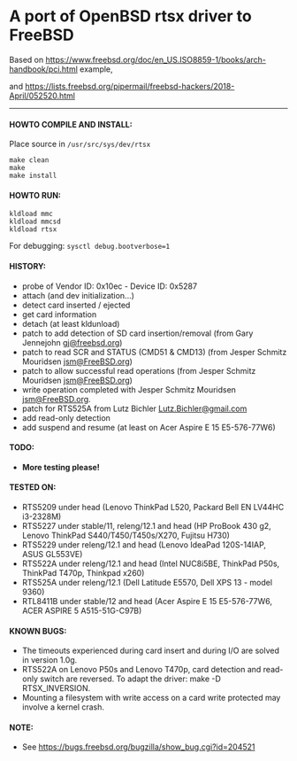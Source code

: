 
# A port of OpenBSD rtsx driver to FreeBSD

Based on https://www.freebsd.org/doc/en_US.ISO8859-1/books/arch-handbook/pci.html example,

and https://lists.freebsd.org/pipermail/freebsd-hackers/2018-April/052520.html

--------------------------------------------------------------------------

#### HOWTO COMPILE AND INSTALL:

Place source in `/usr/src/sys/dev/rtsx`

```
make clean
make
make install
```

#### HOWTO RUN:
```
kldload mmc
kldload mmcsd
kldload rtsx
```
For debugging:
 `sysctl debug.bootverbose=1`

#### HISTORY:

 - probe of Vendor ID: 0x10ec - Device ID: 0x5287
 - attach (and dev initialization...)
 - detect card inserted / ejected
 - get card information
 - detach (at least kldunload)
 - patch to add detection of SD card insertion/removal (from Gary Jennejohn <gj@freebsd.org>)
 - patch to read SCR and STATUS (CMD51 & CMD13) (from Jesper Schmitz Mouridsen <jsm@FreeBSD.org>)
 - patch to allow successful read operations (from Jesper Schmitz Mouridsen <jsm@FreeBSD.org>)
 - write operation completed with Jesper Schmitz Mouridsen <jsm@FreeBSD.org>.
 - patch for RTS525A from Lutz Bichler <Lutz.Bichler@gmail.com>
 - add read-only detection
 - add suspend and resume (at least on Acer Aspire E 15 E5-576-77W6)

#### TODO:

 - **More testing please!**

#### TESTED ON:

 - RTS5209 under head (Lenovo ThinkPad L520, Packard Bell EN LV44HC i3-2328M)
 - RTS5227 under stable/11, releng/12.1 and head
   (HP ProBook 430 g2, Lenovo ThinkPad S440/T450/T450s/X270, Fujitsu H730)
 - RTS5229 under releng/12.1 and head (Lenovo IdeaPad 120S-14IAP, ASUS GL553VE)
 - RTS522A under releng/12.1 and head
   (Intel NUC8i5BE, ThinkPad P50s, ThinkPad T470p, Thinkpad x260)
 - RTS525A under releng/12.1 (Dell Latitude E5570, Dell XPS 13 - model 9360)
 - RTL8411B under stable/12 and head
   (Acer Aspire E 15 E5-576-77W6, ACER ASPIRE 5 A515-51G-C97B)

#### KNOWN BUGS:
 - The timeouts experienced during card insert and during I/O are solved in version 1.0g.
 - RTS522A on Lenovo P50s and Lenovo T470p, card detection and read-only switch are reversed.
   To adapt the driver: make -D RTSX_INVERSION.
 - Mounting a filesystem with write access on a card write protected may involve a kernel crash.

#### NOTE:

 - See https://bugs.freebsd.org/bugzilla/show_bug.cgi?id=204521
